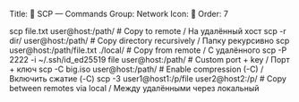 Title: 🔐 SCP — Commands
Group: Network
Icon: 🔐
Order: 7

scp file.txt user@host:/path/                   # Copy to remote / На удалённый хост
scp -r dir/ user@host:/path/                    # Copy directory recursively / Папку рекурсивно
scp user@host:/path/file.txt ./local/           # Copy from remote / С удалённого
scp -P 2222 -i ~/.ssh/id_ed25519 file user@host:/path/  # Custom port + key / Порт + ключ
scp -C big.iso user@host:/path/                 # Enable compression (-C) / Включить сжатие (-C)
scp -3 user1@host1:/p/file user2@host2:/p/      # Copy between remotes via local / Между удалёнными через локальный

